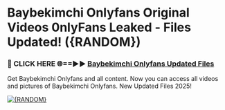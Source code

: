 # Baybekimchi Onlyfans Original Videos 0nlyFans Leaked - Files Updated! ({RANDOM})

<h3>🔴 CLICK HERE 🌐==►► <a href="https://betterlinks.top/A2PfLJ" rel="nofollow">Baybekimchi Onlyfans Updated Files</a></h3>

Get Baybekimchi Onlyfans and all content. Now you can access all videos and pictures of Baybekimchi Onlyfans. New Updated Files 2025!

[![{RANDOM}](https://i.imgur.com/ppqm5kG.gif)](https://betterlinks.top/A2PfLJ)